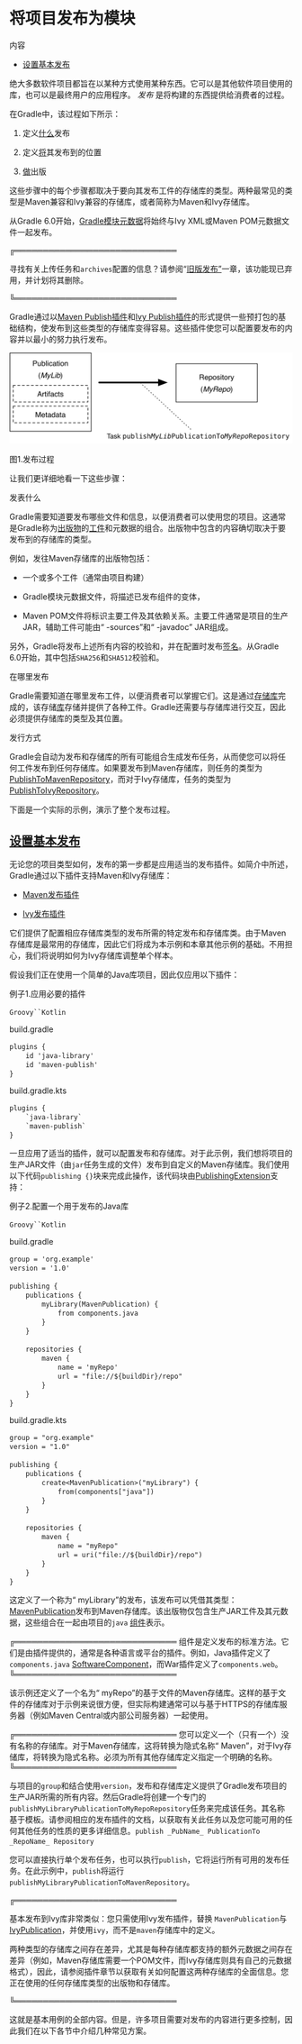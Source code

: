 # 将项目发布为模块


内容

  * [设置基本发布](#%E8%AE%BE%E7%BD%AE%E5%9F%BA%E6%9C%AC%E5%8F%91%E5%B8%83)

绝大多数软件项目都旨在以某种方式使用某种东西。它可以是其他软件项目使用的库，也可以是最终用户的应用程序。 _发布_ 是将构建的东西提供给消费者的过程。

在Gradle中，该过程如下所示：

  1. 定义[什么](#publishing_overview:what)发布

  2. 定义[将](#publishing_overview:where)其发布到的位置

  3. [做](#publishing_overview:how)出版

这些步骤中的每个步骤都取决于要向其发布工件的存储库的类型。两种最常见的类型是Maven兼容和Ivy兼容的存储库，或者简称为Maven和Ivy存储库。

从Gradle
6.0开始，[Gradle模块元数据](/md/了解Gradle模块元数据.md#sec:understanding-gradle-module-md)将始终与Ivy XML或Maven POM元数据文件一起发布。

╔═════════════════════════════  

寻找有关上传任务和`archives`配置的信息？请参阅“[旧版发布”](https://docs.gradle.org/6.7.1/userguide/artifact_management.html#artifact_management)一章，该功能现已弃用，并计划将其删除。  
  
╚═════════════════════════════    
  
Gradle通过以[Maven Publish插件](/md/Maven发布插件.md#publishing_maven)和[Ivy Publish插件](/md/Ivy发布插件.md#publishing_ivy)的形式提供一些预打包的基础结构，使发布到这些类型的存储库变得容易。这些插件使您可以配置要发布的内容并以最小的努力执行发布。

![发布过程](img/publishing-process.png)

图1.发布过程

让我们更详细地看一下这些步骤：

发表什么

    

Gradle需要知道要发布哪些文件和信息，以便消费者可以使用您的项目。这通常是Gradle称为[出版物](/md/%E4%BE%9D%E8%B5%96%E7%AE%A1%E7%90%86%E6%9C%AF%E8%AF%AD.md%23%E4%BD%9C%E5%93%81%EF%BC%88publication%EF%BC%89)的[工件](/md/%E4%BE%9D%E8%B5%96%E7%AE%A1%E7%90%86%E6%9C%AF%E8%AF%AD.md%23artifact)和元数据的组合。出版物中包含的内容确切取决于要发布到的存储库的类型。[](/md/%E4%BE%9D%E8%B5%96%E7%AE%A1%E7%90%86%E6%9C%AF%E8%AF%AD.md%23%E4%BD%9C%E5%93%81%EF%BC%88publication%EF%BC%89)

例如，发往Maven存储库的出版物包括：

  * 一个或多个工件（通常由项目构建）

  * Gradle模块元数据文件，将描述已发布组件的变体，

  * Maven POM文件将标识主要工件及其依赖关系。主要工件通常是项目的生产JAR，辅助工件可能由“ -sources”和“ -javadoc” JAR组成。

另外，Gradle将发布上述所有内容的校验和，并在配置时发布[签名](/md/签名作品.md)。从Gradle
6.0开始，其中包括`SHA256`和`SHA512`校验和。

在哪里发布

    

Gradle需要知道在哪里发布工件，以便消费者可以掌握它们。这是通过[存储库](/md/%E4%BE%9D%E8%B5%96%E7%AE%A1%E7%90%86%E6%9C%AF%E8%AF%AD.md%23repository)完成的，该存储[库](/md/%E4%BE%9D%E8%B5%96%E7%AE%A1%E7%90%86%E6%9C%AF%E8%AF%AD.md%23repository)存储并提供了各种工件。Gradle还需要与存储库进行交互，因此必须提供存储库的类型及其位置。

发行方式

    

Gradle会自动为发布和存储库的所有可能组合生成发布任务，从而使您可以将任何工件发布到任何存储库。如果要发布到Maven存储库，则任务的类型为[PublishToMavenRepository](https://docs.gradle.org/6.7.1/dsl/org.gradle.api.publish.maven.tasks.PublishToMavenRepository.html)，而对于Ivy存储库，任务的类型为[PublishToIvyRepository](https://docs.gradle.org/6.7.1/dsl/org.gradle.api.publish.ivy.tasks.PublishToIvyRepository.html)。

下面是一个实际的示例，演示了整个发布过程。

## [设置基本发布](#%E8%AE%BE%E7%BD%AE%E5%9F%BA%E6%9C%AC%E5%8F%91%E5%B8%83)

无论您的项目类型如何，发布的第一步都是应用适当的发布插件。如简介中所述，Gradle通过以下插件支持Maven和Ivy存储库：

  * [Maven发布插件](/md/Maven发布插件.md#publishing_maven)

  * [Ivy发布插件](/md/Ivy发布插件.md#publishing_ivy)

它们提供了配置相应存储库类型的发布所需的特定发布和存储库类。由于Maven存储库是最常用的存储库，因此它们将成为本示例和本章其他示例的基础。不用担心，我们将说明如何为Ivy存储库调整单个样本。

假设我们正在使用一个简单的Java库项目，因此仅应用以下插件：

例子1.应用必要的插件

`Groovy``Kotlin`

build.gradle

    
    
    plugins {
        id 'java-library'
        id 'maven-publish'
    }

build.gradle.kts

    
    
    plugins {
        `java-library`
        `maven-publish`
    }

一旦应用了适当的插件，就可以配置发布和存储库。对于此示例，我们想将项目的生产JAR文件（由`jar`任务生成的文件）发布到自定义的Maven存储库。我们使用以下代码`publishing
{}`块来完成此操作，该代码块由[PublishingExtension](https://docs.gradle.org/6.7.1/dsl/org.gradle.api.publish.PublishingExtension.html)支持：

例子2.配置一个用于发布的Java库

`Groovy``Kotlin`

build.gradle

    
    
    group = 'org.example'
    version = '1.0'
    
    publishing {
        publications {
            myLibrary(MavenPublication) {
                from components.java
            }
        }
    
        repositories {
            maven {
                name = 'myRepo'
                url = "file://${buildDir}/repo"
            }
        }
    }

build.gradle.kts

    
    
    group = "org.example"
    version = "1.0"
    
    publishing {
        publications {
            create<MavenPublication>("myLibrary") {
                from(components["java"])
            }
        }
    
        repositories {
            maven {
                name = "myRepo"
                url = uri("file://${buildDir}/repo")
            }
        }
    }

这定义了一个称为“
myLibrary”的发布，该发布可以凭借其类型：[MavenPublication](https://docs.gradle.org/6.7.1/dsl/org.gradle.api.publish.maven.MavenPublication.html)发布到Maven存储库。该出版物仅包含生产JAR工件及其元数据，这些组合在一起由项目的`java`
[组件](/md/%E4%BE%9D%E8%B5%96%E7%AE%A1%E7%90%86%E6%9C%AF%E8%AF%AD.md%23component)表示。

╔═════════════════════════════    组件是定义发布的标准方法。它们是由插件提供的，通常是各种语言或平台的插件。例如，Java插件定义了`components.java`
[SoftwareComponent](https://docs.gradle.org/6.7.1/javadoc/org/gradle/api/component/SoftwareComponent.html)，而War插件定义了`components.web`。  
╚═════════════════════════════    
  
该示例还定义了一个名为“
myRepo”的基于文件的Maven存储库。这样的基于文件的存储库对于示例来说很方便，但实际构建通常可以与基于HTTPS的存储库服务器（例如Maven
Central或内部公司服务器）一起使用。

╔═════════════════════════════    您可以定义一个（只有一个）没有名称的存储库。对于Maven存储库，这将转换为隐式名称“
Maven”，对于Ivy存储库，将转换为隐式名称。必须为所有其他存储库定义指定一个明确的名称。  
╚═════════════════════════════    
  
与项目的`group`和结合使用`version`，发布和存储库定义提供了Gradle发布项目的生产JAR所需的所有内容。然后Gradle将创建一个专门的`publishMyLibraryPublicationToMyRepoRepository`任务来完成该任务。其名称基于模板。请参阅相应的发布插件的文档，以获取有关此任务以及您可能可用的任何其他任务的性质的更多详细信息。`publish
_PubName_ PublicationTo _RepoName_ Repository`

您可以直接执行单个发布任务，也可以执行`publish`，它将运行所有可用的发布任务。在此示例中，`publish`将运行`publishMyLibraryPublicationToMavenRepository`。

╔═════════════════════════════  

基本发布到Ivy库非常类似：您只需使用Ivy发布插件，替换
`MavenPublication`与[IvyPublication](https://docs.gradle.org/6.7.1/dsl/org.gradle.api.publish.ivy.IvyPublication.html)，并使用`ivy`，而不是`maven`存储库中的定义。

两种类型的存储库之间存在差异，尤其是每种存储库都支持的额外元数据之间存在差异（例如，Maven存储库需要一个POM文件，而Ivy存储库则具有自己的元数据格式），因此，请参阅插件章节以获取有关如何配置这两种存储库的全面信息。您正在使用的任何存储库类型的出版物和存储库。  
  
╚═════════════════════════════    
  
这就是基本用例的全部内容。但是，许多项目需要对发布的内容进行更多控制，因此我们在以下各节中介绍几种常见方案。

